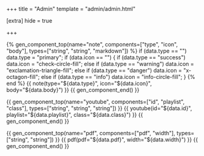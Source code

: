 +++
title = "Admin"
template = "admin/admin.html"

[extra]
hide = true

+++

{% gen_component_top(name="note", components=["type", "icon", "body"], types=["string", "string", "markdown"]) %}
if (data.type == "") data.type = "primary";
if (data.icon == "") {
    if (data.type == "success") data.icon = "check-circle-fill";
    else if (data.type == "warning") data.icon = "exclamation-triangle-fill";
    else if (data.type == "danger") data.icon = "x-octagon-fill";
    else if (data.type == "info") data.icon = "info-circle-fill";
}
{% end %}
{{ note(type="${data.type}", icon="${data.icon}", body="${data.body}") }}
{{ gen_component_end() }}

{{ gen_component_top(name="youtube", components=["id", "playlist", "class"], types=["string", "string", "string"]) }}
{{ youtube(id="${data.id}", playlist="${data.playlist}", class="${data.class}") }}
{{ gen_component_end() }}

{{ gen_component_top(name="pdf", components=["pdf", "width"], types=["string", "string"]) }}
{{ pdf(pdf="${data.pdf}", width="${data.width}") }}
{{ gen_component_end() }}